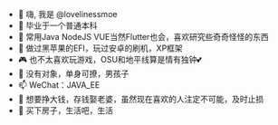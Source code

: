 - 👋 嗨, 我是 @lovelinessmoe
- 👀 毕业于一个普通本科
- 🌱 常用Java NodeJS VUE当然Flutter也会，喜欢研究些奇奇怪怪的东西
- 🍎 做过黑苹果的EFI，玩过安卓的刷机，XP框架
- 🎮 也不太喜欢玩游戏，OSU和地平线算是情有独钟💕
- 💞️ 没有对象，单身可撩，男孩子
- 📫 WeChat：JAVA_EE
- 🌸 想要挣大钱，存钱娶老婆，虽然现在喜欢的人注定不可能，及时止损
- 🏡 买下房子，生活吧，生活
